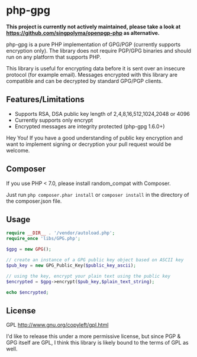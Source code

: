 php-gpg
=======

**This project is currently not actively maintained, please take a look at https://github.com/singpolyma/openpgp-php as alternative.**

php-gpg is a pure PHP implementation of GPG/PGP (currently supports encryption only).  The library does not require PGP/GPG binaries and should run on any platform that supports PHP.

This library is useful for encrypting data before it is sent over an insecure protocol (for example email).  Messages encrypted with this library are compatible and can be decrypted by standard GPG/PGP clients.

Features/Limitations
--------------------

 * Supports RSA, DSA public key length of 2,4,8,16,512,1024,2048 or 4096
 * Currently supports only encrypt
 * Encrypted messages are integrity protected (php-gpg 1.6.0+)

Hey You!  If you have a good understanding of public key encryption and want to implement signing or decryption your pull request would be welcome.

Composer
-----
If you use PHP < 7.0, please install random_compat with Composer.

Just run `php composer.phar install` or `composer install` in the directory of the composer.json file.

Usage
-----

```php
require __DIR__ . '/vendor/autoload.php';
require_once 'libs/GPG.php';

$gpg = new GPG();

// create an instance of a GPG public key object based on ASCII key
$pub_key = new GPG_Public_Key($public_key_ascii);

// using the key, encrypt your plain text using the public key
$encrypted = $gpg->encrypt($pub_key,$plain_text_string);

echo $encrypted;

```

License
-------

GPL http://www.gnu.org/copyleft/gpl.html

I'd like to release this under a more permissive license, but since PGP & GPG itself are GPL, I think this library is likely bound to the terms of GPL as well.
